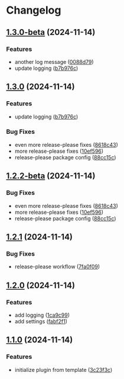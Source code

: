 # Changelog

## [1.3.0-beta](https://github.com/baodrate/obsidian-timestampy/compare/1.2.2-beta...1.3.0-beta) (2024-11-14)


### Features

* another log message ([0088d79](https://github.com/baodrate/obsidian-timestampy/commit/0088d794c2dbfd2fe713023f557fde877db497b6))
* update logging ([b7b976c](https://github.com/baodrate/obsidian-timestampy/commit/b7b976c680b52baa231cf9c67f21c3e5068b2635))

## [1.3.0](https://github.com/baodrate/obsidian-timestampy/compare/1.2.1...1.3.0) (2024-11-14)


### Features

* update logging ([b7b976c](https://github.com/baodrate/obsidian-timestampy/commit/b7b976c680b52baa231cf9c67f21c3e5068b2635))


### Bug Fixes

* even more release-please fixes ([8618c43](https://github.com/baodrate/obsidian-timestampy/commit/8618c43432904bad025bdbf46a14b33bb4c1fc7b))
* more release-please fixes ([10ef596](https://github.com/baodrate/obsidian-timestampy/commit/10ef5963b983499ef9369d406cfe24c80cdbd796))
* release-please package config ([88cc15c](https://github.com/baodrate/obsidian-timestampy/commit/88cc15cab7aa103a38eda0007acfd18f6740a61f))

## [1.2.2-beta](https://github.com/baodrate/obsidian-timestampy/compare/1.2.1...1.2.2-beta) (2024-11-14)


### Bug Fixes

* even more release-please fixes ([8618c43](https://github.com/baodrate/obsidian-timestampy/commit/8618c43432904bad025bdbf46a14b33bb4c1fc7b))
* more release-please fixes ([10ef596](https://github.com/baodrate/obsidian-timestampy/commit/10ef5963b983499ef9369d406cfe24c80cdbd796))
* release-please package config ([88cc15c](https://github.com/baodrate/obsidian-timestampy/commit/88cc15cab7aa103a38eda0007acfd18f6740a61f))

## [1.2.1](https://github.com/baodrate/obsidian-timestampy/compare/1.2.0...1.2.1) (2024-11-14)


### Bug Fixes

* release-please workflow ([7fa0f09](https://github.com/baodrate/obsidian-timestampy/commit/7fa0f09ccf0bc565375f4b11036d4aed20c55ad2))

## [1.2.0](https://github.com/baodrate/obsidian-timestampy/compare/1.1.0...1.2.0) (2024-11-14)


### Features

* add logging ([1ca9c99](https://github.com/baodrate/obsidian-timestampy/commit/1ca9c999465a1adf95d4c5343fa85ccfd92536ef))
* add settings ([fabf2f1](https://github.com/baodrate/obsidian-timestampy/commit/fabf2f1adf4153326904de8f8ec26ea8bb2a3070))

## [1.1.0](https://github.com/baodrate/obsidian-timestampy/compare/v1.0.0...1.1.0) (2024-11-14)


### Features

* initialize plugin from template ([3c23f3c](https://github.com/baodrate/obsidian-timestampy/commit/3c23f3c92197a16856568f37864fbc7e634ef6e7))
